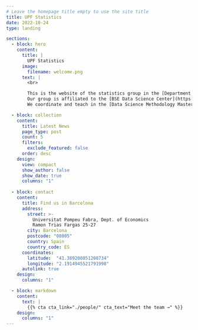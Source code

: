 ```yaml
---
# Leave the homepage title empty to use the site title
title: UPF Statistics
date: 2022-10-24
type: landing

sections:
  - block: hero
    content:
      title: |
        UPF Statistics
      image:
        filename: welcome.png
      text: |
        <br>

        This is the website of the statistics group in the [Department of Economics and Business](https://www.upf.edu/en/web/econ) at [Universitat Pompeu Fabra](https://www.upf.edu/) in Barcelona, Spain.<br>  
        Our group is affiliated to the [BSE Data Science Center](https://bse.eu/data-science-center).<br> 
        We coordinate and teach in the [Data Science Methodology Masters Program](https://bse.eu/masters-degrees/data-science/data-science-methodology).

  - block: collection
    content:
      title: Latest News
      page_type: post          
      count: 5
      filters:
        exclude_featured: false
      order: desc
    design:
      view: compact
      show_author: false
      show_date: true
      columns: "1"
        
  - block: contact
    content:
      title: Find us in Barcelona
      address:
        street: >-
          Universitat Pompeu Fabra, Dept. of Economics  
          Ramon Trias Fargas 25-27
        city: Barcelona
        postcode: "08005"
        country: Spain
        country_code: ES
      coordinates:
        latitude:  "41.389200851208734"
        longitude: "2.1914945521791998"
      autolink: true
    design:
      columns: "1"

  - block: markdown
    content:
      text: |
        {{% cta cta_link="./people/" cta_text="Meet the team →" %}}
    design:
      columns: "1"
---
```

